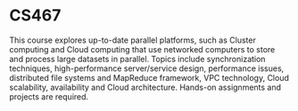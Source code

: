 # CS467
This course explores up-to-date parallel platforms, such as Cluster computing and Cloud computing that use networked computers to store and process large datasets in parallel. Topics include synchronization techniques, high-performance server/service design, performance issues, distributed file systems and MapReduce framework, VPC technology, Cloud scalability, availability and Cloud architecture. Hands-on assignments and projects are required.
